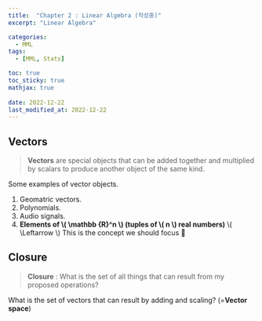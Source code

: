 ```yaml
---
title:  "Chapter 2 : Linear Algebra (작성중)"
excerpt: "Linear Algebra"

categories:
  - MML
tags:
  - [MML, Stats]

toc: true
toc_sticky: true
mathjax: true
 
date: 2022-12-22
last_modified_at: 2022-12-22
---
```

## Vectors

> **Vectors** are special objects that can be added together and multiplied by scalars to produce another object of the same kind.

Some examples of vector objects.

1. Geomatric vectors.
2. Polynomials.
3. Audio signals.
4. **Elements of \\( \mathbb {R}^n \\) (tuples of \\( n \\) real numbers)** \\( \Leftarrow \\) This is the concept we should focus 👀️

## Closure

> **Closure** : What is the set of all things that can result from my proposed operations?

What is the set of vectors that can result by adding and scaling? (=**Vector space**)

